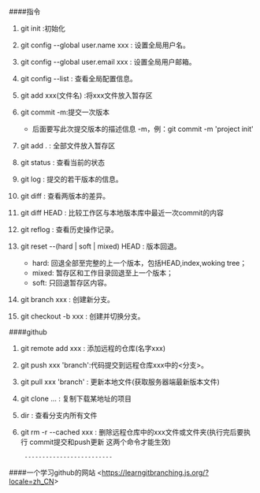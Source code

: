 ####指令
1. git init :初始化
2. git config --global user.name xxx : 设置全局用户名。
3. git config --global user.email xxx : 设置全局用户邮箱。
4. git config --list : 查看全局配置信息。
5. git add xxx(文件名) :将xxx文件放入暂存区
6. git commit -m:提交一次版本
   - 后面要写此次提交版本的描述信息 -m，例：git commit -m 'project init'
7. git add . : 全部文件放入暂存区
8. git status : 查看当前的状态
9. git log : 提交的若干版本的信息。
10. git diff : 查看两版本的差异。
11. git diff HEAD : 比较工作区与本地版本库中最近一次commit的内容
12. git reflog : 查看历史操作记录。
13. git reset --(hard | soft | mixed) HEAD : 版本回退。  
    - hard: 回退全部至完整的上一个版本，包括HEAD,index,woking tree；
    - mixed: 暂存区和工作目录回退至上一个版本；
    - soft: 只回退暂存区内容。
    
14. git branch xxx : 创建新分支。
15. git checkout -b xxx : 创建并切换分支。

####github
1. git remote add xxx : 添加远程的仓库(名字xxx)
2. git push xxx 'branch':代码提交到远程仓库xxx中的<分支>。
3. git pull xxx 'branch' : 更新本地文件(获取服务器端最新版本文件)
4. git clone ... : 复制下载某地址的项目

5. dir : 查看分支内所有文件
6. git rm -r --cached xxx : 删除远程仓库中的xxx文件或文件夹(执行完后要执行 commit提交和push更新 这两个命令才能生效)

        -------------------------

####一个学习github的网站
&lt;https://learngitbranching.js.org/?locale=zh_CN&gt;


 


